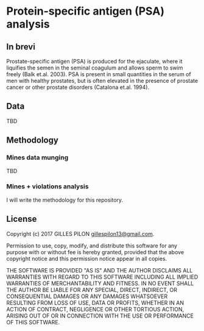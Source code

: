 # Protein-specific antigen (PSA) analysis

## In brevi

Prostate-specific antigen (PSA) is produced for the ejaculate, where it liquifies the semen in the seminal coagulum and allows sperm to swim freely (Balk et.al. 2003). PSA is present in small quantities in the serum of men with healthy prostates, but is often elevated in the presence of prostate cancer or other prostate disorders (Catalona et.al. 1994).

## Data

TBD

## Methodology

### Mines data munging

TBD

### Mines + violations analysis

I will write the methodology for this repository.

## License

Copyright (c) 2017 GILLES PILON <gillespilon13@gmail.com>.

Permission to use, copy, modify, and distribute this software for any purpose with or without fee is hereby granted, provided that the above
copyright notice and this permission notice appear in all copies.

THE SOFTWARE IS PROVIDED "AS IS" AND THE AUTHOR DISCLAIMS ALL WARRANTIES WITH REGARD TO THIS SOFTWARE INCLUDING ALL IMPLIED WARRANTIES OF MERCHANTABILITY AND FITNESS. IN NO EVENT SHALL THE AUTHOR BE LIABLE FOR ANY SPECIAL, DIRECT, INDIRECT, OR CONSEQUENTIAL DAMAGES OR ANY DAMAGES WHATSOEVER RESULTING FROM LOSS OF USE, DATA OR PROFITS, WHETHER IN AN ACTION OF CONTRACT, NEGLIGENCE OR OTHER TORTIOUS ACTION, ARISING OUT OF OR IN CONNECTION WITH THE USE OR PERFORMANCE OF THIS SOFTWARE.

